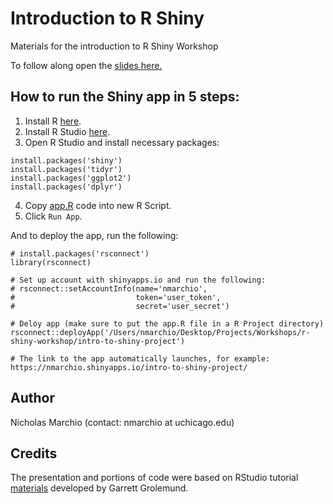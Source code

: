 # Introduction to R Shiny
Materials for the introduction to R Shiny Workshop

To follow along open the [slides here.](https://docs.google.com/presentation/d/1fuUIlfagMGkDzUlRQxjIImjY7mxgqqmS335MYzTqNbc/edit?usp=sharing)

## How to run the Shiny app in 5 steps:
1. Install R [here](https://cran.r-project.org/).
2. Install R Studio [here](https://www.rstudio.com/products/rstudio/download/).
3. Open R Studio and install necessary packages:
```
install.packages('shiny')
install.packages('tidyr')
install.packages('ggplot2')
install.packages('dplyr')
```
4. Copy [app.R]('https://raw.githubusercontent.com/rcc-uchicago/r-shiny-intro-workshop/master/app.R') code into new R Script.
5. Click `Run App`.

And to deploy the app, run the following:
```
# install.packages('rsconnect')
library(rsconnect)

# Set up account with shinyapps.io and run the following:
# rsconnect::setAccountInfo(name='nmarchio',
#                           token='user_token',
#                           secret='user_secret')

# Deloy app (make sure to put the app.R file in a R Project directory)
rsconnect::deployApp('/Users/nmarchio/Desktop/Projects/Workshops/r-shiny-workshop/intro-to-shiny-project')

# The link to the app automatically launches, for example: https://nmarchio.shinyapps.io/intro-to-shiny-project/
```

## Author
Nicholas Marchio (contact: nmarchio at uchicago.edu)

## Credits
The presentation and portions of code were based on RStudio tutorial [materials](https://shiny.rstudio.com/tutorial/) developed by Garrett Grolemund.
